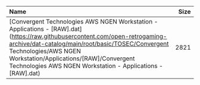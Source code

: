 |Name|Size|
|:---|---:|
|[Convergent Technologies AWS NGEN Workstation - Applications - [RAW].dat](https://raw.githubusercontent.com/open-retrogaming-archive/dat-catalog/main/root/basic/TOSEC/Convergent Technologies/AWS NGEN Workstation/Applications/[RAW]/Convergent Technologies AWS NGEN Workstation - Applications - [RAW].dat)|2821|
